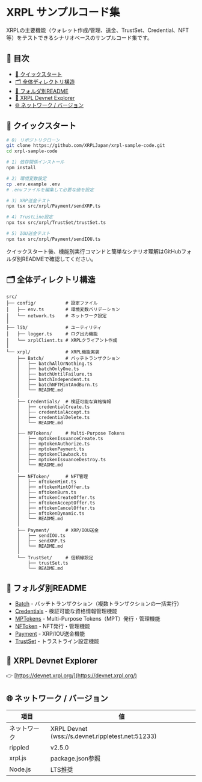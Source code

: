 # XRPL サンプルコード集

XRPLの主要機能（ウォレット作成/管理、送金、TrustSet、Credential、NFT等）をテストできるシナリオベースのサンプルコード集です。

## 📑 目次
- [🚀 クイックスタート](#-クイックスタート)
- [🗂️ 全体ディレクトリ構造](#-全体ディレクトリ構造)
- [📂 フォルダ別README](#-フォルダ別readme)
- [🔗 XRPL Devnet Explorer](#-xrpl-devnet-explorer)
- [🌐 ネットワーク / バージョン](#-ネットワーク--バージョン)

## 🚀 クイックスタート

```bash
# 0) リポジトリクローン
git clone https://github.com/XRPLJapan/xrpl-sample-code.git
cd xrpl-sample-code

# 1) 依存関係インストール
npm install

# 2) 環境変数設定
cp .env.example .env
# .envファイルを編集して必要な値を設定

# 3) XRP送金テスト
npx tsx src/xrpl/Payment/sendXRP.ts

# 4) TrustLine設定
npx tsx src/xrpl/TrustSet/trustSet.ts

# 5) IOU送金テスト
npx tsx src/xrpl/Payment/sendIOU.ts
```

クイックスタート後、機能別実行コマンドと簡単なシナリオ理解はGitHubフォルダ別READMEで確認してください。

## 🗂️ 全体ディレクトリ構造

```
src/
├── config/           # 設定ファイル
│   ├── env.ts        # 環境変数バリデーション
│   └── network.ts    # ネットワーク設定
│
├── lib/              # ユーティリティ
│   ├── logger.ts     # ログ出力機能
│   └── xrplClient.ts # XRPLクライアント作成
│
└── xrpl/             # XRPL機能実装
    ├── Batch/        # バッチトランザクション
    │   ├── batchAllOrNothing.ts
    │   ├── batchOnlyOne.ts
    │   ├── batchUntilFailure.ts
    │   ├── batchIndependent.ts
    │   ├── batchNFTMintAndBurn.ts
    │   └── README.md
    │
    ├── Credentials/  # 検証可能な資格情報
    │   ├── credentialCreate.ts
    │   ├── credentialAccept.ts
    │   ├── credentialDelete.ts
    │   └── README.md
    │
    ├── MPTokens/     # Multi-Purpose Tokens
    │   ├── mptokenIssuanceCreate.ts
    │   ├── mptokenAuthorize.ts
    │   ├── mptokenPayment.ts
    │   ├── mptokenClawback.ts
    │   ├── mptokenIssuanceDestroy.ts
    │   └── README.md
    │
    ├── NFToken/      # NFT管理
    │   ├── nftokenMint.ts
    │   ├── nftokenMintOffer.ts
    │   ├── nftokenBurn.ts
    │   ├── nftokenCreateOffer.ts
    │   ├── nftokenAcceptOffer.ts
    │   ├── nftokenCancelOffer.ts
    │   ├── nftokenDynamic.ts
    │   └── README.md
    │
    ├── Payment/      # XRP/IOU送金
    │   ├── sendIOU.ts
    │   ├── sendXRP.ts
    │   └── README.md
    │
    └── TrustSet/     # 信頼線設定
        ├── trustSet.ts
        └── README.md
```

## 📂 フォルダ別README

- [Batch](src/xrpl/Batch/README.md) - バッチトランザクション（複数トランザクションの一括実行）
- [Credentials](src/xrpl/Credentials/README.md) - 検証可能な資格情報管理機能
- [MPTokens](src/xrpl/MPTokens/README.md) - Multi-Purpose Tokens（MPT）発行・管理機能
- [NFToken](src/xrpl/NFToken/README.md) - NFT発行・管理機能
- [Payment](src/xrpl/Payment/README.md) - XRP/IOU送金機能
- [TrustSet](src/xrpl/TrustSet/README.md) - トラストライン設定機能

## 🔗 XRPL Devnet Explorer

👉 [https://devnet.xrpl.org/](https://devnet.xrpl.org/)

## 🌐 ネットワーク / バージョン

| 項目 | 値 |
|------|-----|
| ネットワーク | XRPL Devnet (wss://s.devnet.rippletest.net:51233) |
| rippled | v2.5.0 |
| xrpl.js | package.json参照 |
| Node.js | LTS推奨 |

